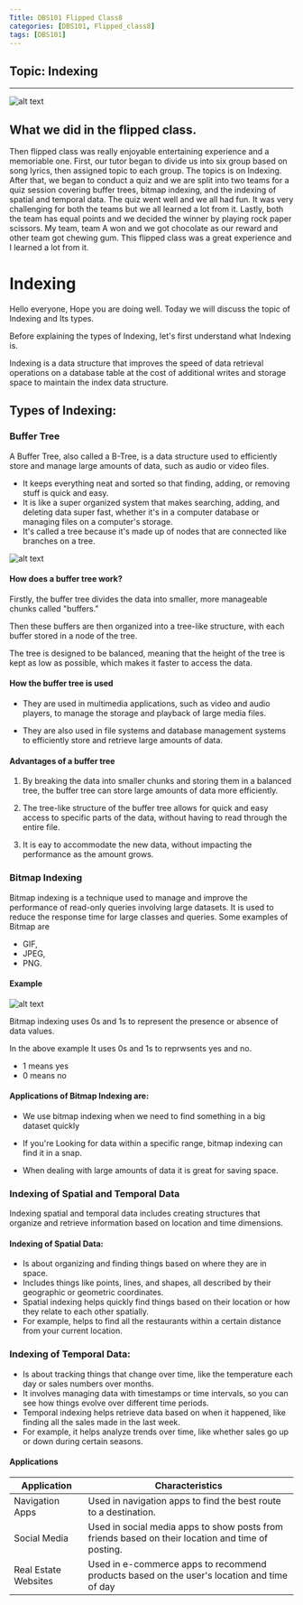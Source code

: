 ```yaml
---
Title: DBS101 Flipped Class8
categories: [DBS101, Flipped_class8]
tags: [DBS101]
---
```

## Topic: Indexing
---
![alt text](../flip8/hello.gif)

## What we did in the flipped class.

Then flipped class was really enjoyable entertaining experience and a memoriable one. First, our tutor began to divide us into six group based on song lyrics, then assigned topic to each group. The topics is on Indexing. After that, we began to conduct a quiz and we are split into two teams for a quiz session covering buffer trees, bitmap indexing, and the indexing of spatial and temporal data. The quiz went well and we all had fun. It was very challenging for both the teams but we all learned a lot from it. Lastly, both the team has equal points and we decided the winner by playing rock paper scissors. My team, team A won and we got chocolate as our reward and other team got chewing gum. This flipped class was a great experience and I learned a lot from it.

# Indexing

Hello everyone, Hope you are doing well. Today we will discuss the topic of Indexing and Its types.

Before explaining the types of Indexing, let's first understand what Indexing is.

Indexing is a data structure that improves the speed of data retrieval operations on a database table at the cost of additional writes and storage space to maintain the index data structure.

## Types of Indexing:

### Buffer Tree

A Buffer Tree, also called a B-Tree, is a data structure used to efficiently store and manage large amounts of data, such as audio or video files.
* It keeps everything neat and sorted so that finding, adding, or removing stuff is  quick and easy. 
* It is like a super organized system that makes searching, adding, and deleting data super fast, whether it's in a computer database or managing files on a computer's storage.
* It's called a tree because it's made up of nodes that are connected like branches on a tree.

![alt text](../flip8/buffer.png)

#### How does a buffer tree work?

Firstly, the buffer tree divides the data into smaller, more manageable chunks called "buffers."

Then these buffers are then organized into a tree-like structure, with each buffer stored in a node of the tree.

The tree is designed to be balanced, meaning that the height of the tree is kept as low as possible, which makes it faster to access the data.

#### How the buffer tree is used

* They are used in multimedia applications, such as video and audio players, to manage the storage and playback of large media files.

* They are also used in file systems and database management systems to efficiently store and retrieve large amounts of data.

#### Advantages of a buffer tree

1. By breaking the data into smaller chunks and storing them in a balanced tree, the buffer tree can store large amounts of data more efficiently.

2. The tree-like structure of the buffer tree allows for quick and easy access to specific parts of the data, without having to read through the entire file.

3. It is eay to accommodate the new data, without impacting the performance as the amount grows.

### Bitmap Indexing

Bitmap indexing is a technique used to manage and improve the performance of read-only queries involving large datasets. It is used to reduce the response time for large classes and queries. Some examples of Bitmap are 
* GIF, 
* JPEG, 
* PNG.

#### Example 

![alt text](../flip8/bit_index.webp)

Bitmap indexing uses 0s and 1s to represent the presence or absence of data values.

In the above example It uses 0s and 1s to reprwsents yes and no.

* 1 means yes
* 0 means no

#### Applications of Bitmap Indexing are:

* We use bitmap indexing when we need to find something in a big dataset quickly

* If you're Looking for data within a specific range, bitmap indexing can find it in a snap.

* When dealing with large amounts of data it is great for saving space.


### Indexing of Spatial and Temporal Data

Indexing spatial and temporal data includes creating structures that organize and retrieve information based on location and time dimensions.

#### Indexing of Spatial Data:

* Is about organizing and finding things based on where they are in space.
* Includes things like points, lines, and shapes, all described by their geographic or geometric coordinates.
* Spatial indexing helps quickly find things based on their location or how they relate to each other spatially.
* For example, helps to find all the restaurants within a certain distance from your current location.

### Indexing of Temporal Data:

* Is about tracking things that change over time, like the temperature each day or sales numbers over months.
* It involves managing data with timestamps or time intervals, so you can see how things evolve over different time periods.
* Temporal indexing helps retrieve data based on when it happened, like finding all the sales made in the last week.
* For example, it helps analyze trends over time, like whether sales go up or down during certain seasons.
    
#### Applications

| Application | Characteristics | 
| ----------- | ----------- | 
| Navigation Apps | Used in navigation apps to find the best route to a destination.  |
| Social Media  | Used in social media apps to show posts from friends based on their location and time of posting. |
| Real Estate Websites | Used in e-commerce apps to recommend products based on the user's location and time of day | 



